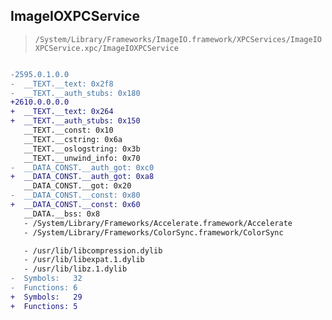 ## ImageIOXPCService

> `/System/Library/Frameworks/ImageIO.framework/XPCServices/ImageIOXPCService.xpc/ImageIOXPCService`

```diff

-2595.0.1.0.0
-  __TEXT.__text: 0x2f8
-  __TEXT.__auth_stubs: 0x180
+2610.0.0.0.0
+  __TEXT.__text: 0x264
+  __TEXT.__auth_stubs: 0x150
   __TEXT.__const: 0x10
   __TEXT.__cstring: 0x6a
   __TEXT.__oslogstring: 0x3b
   __TEXT.__unwind_info: 0x70
-  __DATA_CONST.__auth_got: 0xc0
+  __DATA_CONST.__auth_got: 0xa8
   __DATA_CONST.__got: 0x20
-  __DATA_CONST.__const: 0x80
+  __DATA_CONST.__const: 0x60
   __DATA.__bss: 0x8
   - /System/Library/Frameworks/Accelerate.framework/Accelerate
   - /System/Library/Frameworks/ColorSync.framework/ColorSync

   - /usr/lib/libcompression.dylib
   - /usr/lib/libexpat.1.dylib
   - /usr/lib/libz.1.dylib
-  Symbols:   32
-  Functions: 6
+  Symbols:   29
+  Functions: 5
 

```
